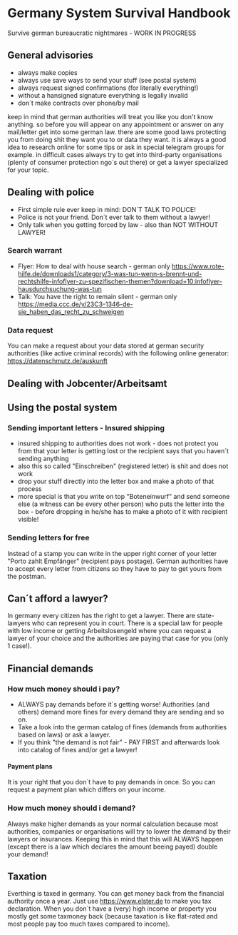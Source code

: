 # Germany System Survival Handbook

Survive german bureaucratic nightmares - WORK IN PROGRESS

## General advisories

- always make copies
- always use save ways to send your stuff (see postal system)
- always request signed confirmations (for literally everything!)
- without a hansigned signature everything is legally invalid
- don´t make contracts over phone/by mail

keep in mind that german authorities will treat you like you don't know anything. so before you will appear on any appointment or answer on any mail/letter get into some german law. there are some good laws protecting you from doing shit they want you to or data they want. it is always a good idea to research online for some tips or ask in special telegram groups for example. in difficult cases always try to get into third-party organisations (plenty of consumer protection ngo´s out there) or get a lawyer specialized for your topic.

## Dealing with police

- First simple rule ever keep in mind: DON´T TALK TO POLICE!
- Police is not your friend. Don´t ever talk to them without a lawyer!
- Only talk when you getting forced by law - also than NOT WITHOUT LAWYER!

### Search warrant

- Flyer: How to deal with house search - german only https://www.rote-hilfe.de/downloads1/category/3-was-tun-wenn-s-brennt-und-rechtshilfe-infoflyer-zu-spezifischen-themen?download=10:infoflyer-hausdurchsuchung-was-tun
- Talk: You have the right to remain silent - german only https://media.ccc.de/v/23C3-1346-de-sie_haben_das_recht_zu_schweigen

### Data request

You can make a request about your data stored at german security authorities (like active criminal records) with the following online generator:  https://datenschmutz.de/auskunft

## Dealing with Jobcenter/Arbeitsamt

## Using the postal system

### Sending important letters - Insured shipping

- insured shipping to authorities does not work - does not protect you from that your letter is getting lost or the recipient says that you haven´t sending anything
- also this so called "Einschreiben" (registered letter) is shit and does not work
- drop your stuff directly into the letter box and make a photo of that process
- more special is that you write on top "Boteneinwurf" and send someone else (a witness can be every other person) who puts the letter into the box - before dropping in he/she has to make a photo of it with recipient visible!

### Sending letters for free

Instead of a stamp you can write in the upper right corner of your letter "Porto zahlt Empfänger" (recipient pays postage). German authorities have to accept every letter from citizens so they have to pay to get yours from the postman.

## Can´t afford a lawyer?

In germany every citizen has the right to get a lawyer. There are state-lawyers who can represent you in court. There is a special law for people with low income or getting Arbeitslosengeld where you can request a lawyer of your choice and the authorities are paying that case for you (only 1 case!).

## Financial demands

### How much money should i pay?

- ALWAYS pay demands before it´s getting worse! Authorities (and others) demand more fines for every demand they are sending and so on.
- Take a look into the german catalog of fines (demands from authorities based on laws) or ask a lawyer.
- If you think "the demand is not fair" - PAY FIRST and afterwards look into catalog of fines and/or get a lawyer!

#### Payment plans

It is your right that you don´t have to pay demands in once. So you can request a payment plan which differs on your income.

### How much money should i demand?

Always make higher demands as your normal calculation because most authorities, companies or organisations will try to lower the demand by their lawyers or insurances. Keeping this in mind that this will ALWAYS happen (except there is a law which declares the amount beeing payed) double your demand!

## Taxation

Everthing is taxed in germany. You can get money back from the financial authority once a year. Just use https://www.elster.de to make you tax declaration. When you don´t have a (very) high income or property you mostly get some taxmoney back (because taxation is like flat-rated and most people pay too much taxes compared to income).
